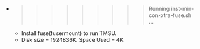 * >>>>>>>>> Running inst-min-con-xtra-fuse.sh ...
  * Install fuse(fusermount) to run TMSU.
  * Disk size = 1924836K. Space Used = 4K.
